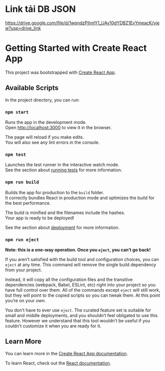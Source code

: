 # Link tải DB JSON

https://drive.google.com/file/d/1wqndzPihnlY1_UAv10dYDBZ1EvYmeacK/view?usp=drive_link

# Getting Started with Create React App

This project was bootstrapped with [Create React App](https://github.com/facebook/create-react-app).

## Available Scripts

In the project directory, you can run:

### `npm start`

Runs the app in the development mode.\
Open [http://localhost:3000](http://localhost:3000) to view it in the browser.

The page will reload if you make edits.\
You will also see any lint errors in the console.

### `npm test`

Launches the test runner in the interactive watch mode.\
See the section about [running tests](https://facebook.github.io/create-react-app/docs/running-tests) for more information.

### `npm run build`

Builds the app for production to the `build` folder.\
It correctly bundles React in production mode and optimizes the build for the best performance.

The build is minified and the filenames include the hashes.\
Your app is ready to be deployed!

See the section about [deployment](https://facebook.github.io/create-react-app/docs/deployment) for more information.

### `npm run eject`

**Note: this is a one-way operation. Once you `eject`, you can’t go back!**

If you aren’t satisfied with the build tool and configuration choices, you can `eject` at any time. This command will remove the single build dependency from your project.

Instead, it will copy all the configuration files and the transitive dependencies (webpack, Babel, ESLint, etc) right into your project so you have full control over them. All of the commands except `eject` will still work, but they will point to the copied scripts so you can tweak them. At this point you’re on your own.

You don’t have to ever use `eject`. The curated feature set is suitable for small and middle deployments, and you shouldn’t feel obligated to use this feature. However we understand that this tool wouldn’t be useful if you couldn’t customize it when you are ready for it.

## Learn More

You can learn more in the [Create React App documentation](https://facebook.github.io/create-react-app/docs/getting-started).

To learn React, check out the [React documentation](https://reactjs.org/).

<!--

// Import API
1. Users API
const usersAPI = process.env.REACT_APP_API_USERS;

2. Coupons API
const couponsAPI = process.env.REACT_APP_API_COUPONS

3. Orders API
const ordersAPI = process.env.REACT_APP_API_ORDERS

4. Carts API
const cartsAPI = process.env.REACT_APP_API_CARTS

5. Order Item API
const orderItemsAPI = process.env.REACT_APP_API_ORDER_ITEMS

6. Payments API
const paymentsAPI = process.env.REACT_APP_API_PAYMENTS

7. Posts API
const postsAPI = process.env.REACT_APP_API_POSTS

8. Pages API
const pagesAPI = process.env.REACT_APP_API_PAGES

9. Products API
const productsAPI = process.env.REACT_APP_API_PRODUCTS;

10. Services API
const servicesAPI = process.env.REACT_APP_API_SERVICES;

11. Product Comments API
const productCommentsAPI = process.env.REACT_APP_API_PRODUCT_COMMENTS;

12. Service Comments API
const serviceCommentsAPI = process.env.REACT_APP_API_SERVICE_COMMENTS;

13. Bookings API
const bookingsAPI = process.env.REACT_APP_API_BOOKINGS;

14. Vendors API
const vendorsAPI = process.env.REACT_APP_API_VENDORS;

15. Cancel Reasons API
const cancelReasonsAPI = process.env.REACT_APP_API_CANCEL_REASONS;

16. Order Status API
const orderStatusAPI = process.env.REACT_APP_API_ORDER_STATUS;

17. Booking Status API
const bookingStatusAPI = process.env.REACT_APP_API_BOOKING_STATUS;
 -->
